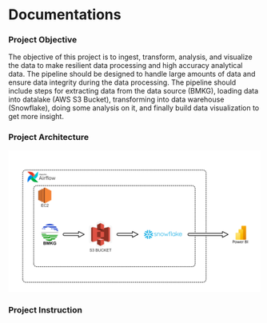 # Documentations

<h3>Project Objective</h3>
<p>The objective of this project is to ingest, transform, analysis, and visualize the data to make resilient data processing and high accuracy analytical data. The pipeline should be designed to handle large amounts of data and ensure data integrity during the data processing. The pipeline should include steps for extracting data from the data source (BMKG), loading data into datalake (AWS S3 Bucket), transforming into data warehouse (Snowflake), doing some analysis on it, and finally build data visualization to get more insight. </p>

<h3>Project Architecture</h3>
<img src="src/data architecture.png">

<h3>Project Instruction</h3>
